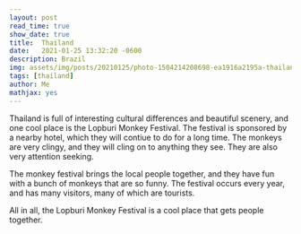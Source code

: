 ```yaml
---
layout: post
read_time: true
show_date: true
title:  Thailand
date:   2021-01-25 13:32:20 -0600
description: Brazil
img: assets/img/posts/20210125/photo-1504214208698-ea1916a2195a-thailand.avif
tags: [thailand]
author: Me
mathjax: yes
---
```

Thailand is full of interesting cultural differences and beautiful scenery, and one cool place is the Lopburi Monkey Festival. The festival is sponsored by a nearby hotel, which they will contiue to do for a long time. The monkeys are very clingy, and they will cling on to anything they see. They are also very attention seeking.

The monkey festival brings the local people together, and they have fun with a bunch of monkeys that are so funny. The festival occurs every year, and has many visitors, many of which are tourists.

All in all, the Lopburi Monkey Festival is a cool place that gets people together.